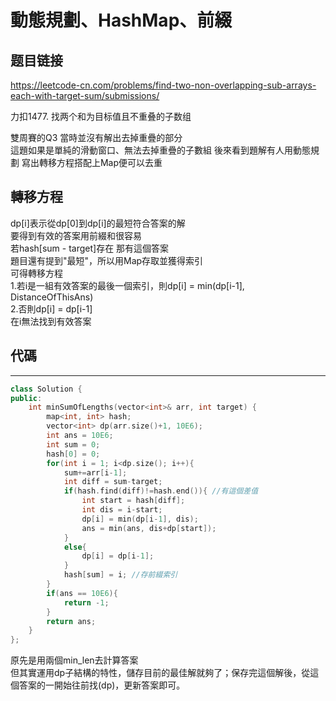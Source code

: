 # 動態規劃、HashMap、前綴

## 题目链接

https://leetcode-cn.com/problems/find-two-non-overlapping-sub-arrays-each-with-target-sum/submissions/

力扣1477. 找两个和为目标值且不重叠的子数组

雙周賽的Q3 當時並沒有解出去掉重疊的部分   
這題如果是單純的滑動窗口、無法去掉重疊的子數組 
後來看到題解有人用動態規劃 寫出轉移方程搭配上Map便可以去重
    
## 轉移方程
dp[i]表示從dp[0]到dp[i]的最短符合答案的解    
要得到有效的答案用前綴和很容易   
若hash[sum - target]存在 那有這個答案    
題目還有提到"最短"，所以用Map存取並獲得索引    
可得轉移方程   
1.若i是一組有效答案的最後一個索引，則dp[i] = min(dp[i-1], DistanceOfThisAns)   
2.否則dp[i] = dp[i-1]   
在i無法找到有效答案

## 代碼
---------------------------------------
```cpp
class Solution {
public:
    int minSumOfLengths(vector<int>& arr, int target) {
        map<int, int> hash;
        vector<int> dp(arr.size()+1, 10E6);
        int ans = 10E6;
        int sum = 0;
        hash[0] = 0;
        for(int i = 1; i<dp.size(); i++){
            sum+=arr[i-1];
            int diff = sum-target;
            if(hash.find(diff)!=hash.end()){ //有這個差值
                int start = hash[diff];  
                int dis = i-start;
                dp[i] = min(dp[i-1], dis);
                ans = min(ans, dis+dp[start]);
            }
            else{
                dp[i] = dp[i-1];
            }
            hash[sum] = i; //存前綴索引
        }
        if(ans == 10E6){
            return -1;
        }
        return ans;
    }
}; 
```

原先是用兩個min_len去計算答案  
但其實運用dp子結構的特性，儲存目前的最佳解就夠了；保存完這個解後，從這個答案的一開始往前找(dp)，更新答案即可。
